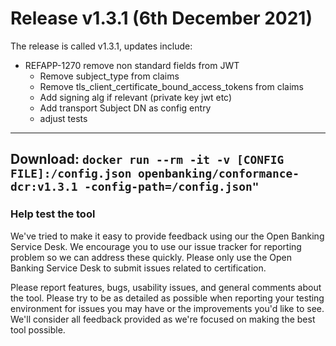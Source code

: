 # Release v1.3.1 (6th December 2021)

The release is called v1.3.1, updates include:

- REFAPP-1270 remove non standard fields from JWT
  - Remove subject_type from claims
  - Remove tls_client_certificate_bound_access_tokens from claims
  - Add signing alg if relevant (private key jwt etc)
  - Add transport Subject DN as config entry
  - adjust tests

---
**Download**: `docker run --rm -it -v [CONFIG FILE]:/config.json openbanking/conformance-dcr:v1.3.1 -config-path=/config.json"`
---

### Help test the tool

We've tried to make it easy to provide feedback using our the Open Banking Service Desk. We encourage you to use our issue tracker for reporting problem so we can address these quickly. Please only use the Open Banking Service Desk to submit issues related to certification.

Please report features, bugs, usability issues, and general comments about the tool. Please try to be as detailed as possible when reporting your testing environment for issues you may have or the improvements you'd like to see. We'll consider all feedback provided as we're focused on making the best tool possible.